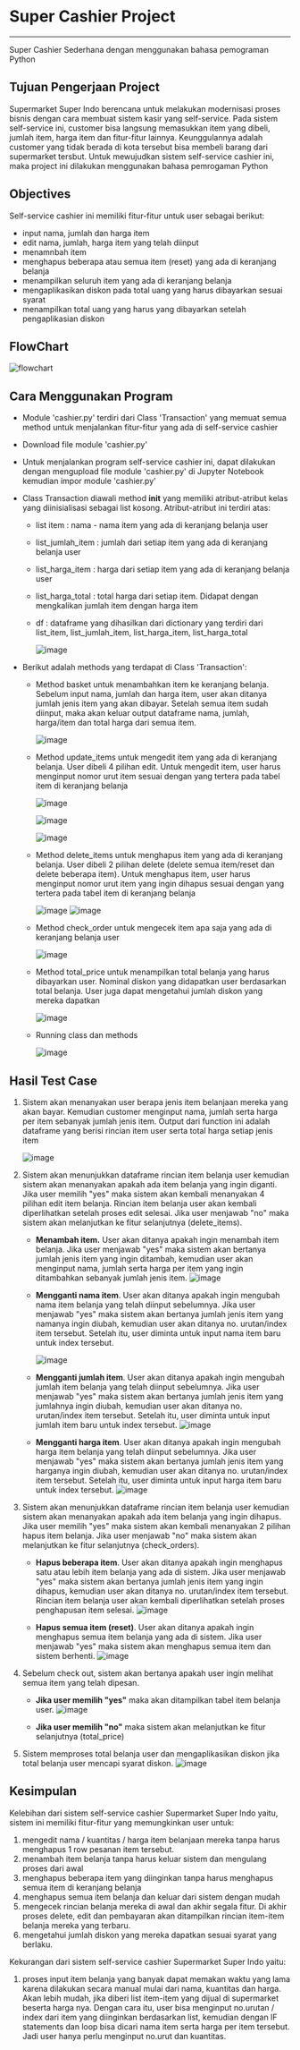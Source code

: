 # Super Cashier Project
------
Super Cashier Sederhana dengan menggunakan bahasa pemograman Python

## Tujuan Pengerjaan Project
Supermarket Super Indo berencana untuk melakukan modernisasi proses bisnis dengan cara membuat sistem kasir yang self-service. Pada sistem self-service ini, customer bisa langsung memasukkan item yang dibeli, jumlah item, harga item dan fitur-fitur lainnya. Keunggulannya adalah customer yang tidak berada di kota tersebut bisa membeli barang dari supermarket tersbut. Untuk mewujudkan sistem self-service cashier ini, maka project ini dilakukan menggunakan bahasa pemrogaman Python

## Objectives
Self-service cashier ini memiliki fitur-fitur untuk user sebagai berikut:
- input nama, jumlah dan harga item 
- edit nama, jumlah, harga item yang telah diinput
- menamnbah item 
- menghapus beberapa atau semua item (reset) yang ada di keranjang belanja
- menampilkan seluruh item yang ada di keranjang belanja
- mengaplikasikan diskon pada total uang yang harus dibayarkan sesuai syarat
- menampilkan total uang yang harus yang dibayarkan setelah pengaplikasian diskon

## FlowChart
![flowchart](https://user-images.githubusercontent.com/121001516/219148551-3fed2ab8-4d6e-4219-8a54-b4b184408441.png)

## Cara Menggunakan Program
- Module 'cashier.py' terdiri dari Class 'Transaction' yang memuat semua method untuk menjalankan fitur-fitur yang ada di self-service cashier
- Download file module 'cashier.py'
- Untuk menjalankan program self-service cashier ini, dapat dilakukan dengan mengupload file module 'cashier.py' di Jupyter Notebook kemudian impor module 'cashier.py'
- Class Transaction diawali method __init__ yang memiliki atribut-atribut kelas yang diinisialisasi sebagai list kosong. Atribut-atribut ini terdiri atas:
  - list item : nama - nama item yang ada di keranjang belanja user
  - list_jumlah_item : jumlah dari setiap item yang ada di keranjang belanja user
  - list_harga_item : harga dari setiap item yang ada di keranjang belanja user
  - list_harga_total : total harga dari setiap item. Didapat dengan mengkalikan jumlah item dengan harga item
  - df : dataframe yang dihasilkan dari dictionary yang terdiri dari list_item, list_jumlah_item, list_harga_item, list_harga_total 
 
    ![image](https://user-images.githubusercontent.com/121001516/218315193-4cb7a07c-1f80-480c-bd91-f21d4954395a.png)

- Berikut adalah methods yang terdapat di Class 'Transaction':
  - Method basket untuk menambahkan item ke keranjang belanja. Sebelum input nama, jumlah dan harga item, user akan ditanya jumlah jenis item yang akan dibayar. Setelah semua item sudah diinput, maka akan keluar output dataframe nama, jumlah, harga/item dan total harga dari semua item.
  
    ![image](https://user-images.githubusercontent.com/121001516/218343215-c992b456-65ac-42f6-9a92-7bdeac4149a6.png)
    
  - Method update_items untuk mengedit item yang ada di keranjang belanja. User dibeli 4 pilihan edit. Untuk mengedit item, user harus menginput nomor urut item sesuai dengan yang tertera pada tabel item di keranjang belanja

    ![image](https://user-images.githubusercontent.com/121001516/218343254-ef3dc291-5fcc-4d43-9a4f-e61a05846937.png)
    
    ![image](https://user-images.githubusercontent.com/121001516/218343338-a0d011d0-2e2d-49df-b263-9b19fa642bf0.png)
    
    ![image](https://user-images.githubusercontent.com/121001516/218343368-fd8a63ee-feb2-4005-b002-9ae34080b092.png)

  - Method delete_items untuk menghapus item yang ada di keranjang belanja. User dibeli 2 pilihan delete (delete semua item/reset dan delete beberapa item). Untuk menghapus item, user harus menginput nomor urut item yang ingin dihapus sesuai dengan yang tertera pada tabel item di keranjang belanja
    
    ![image](https://user-images.githubusercontent.com/121001516/218343407-5980a705-ec5a-48d2-8995-ba09495dae53.png)
    ![image](https://user-images.githubusercontent.com/121001516/218343441-53658485-1670-494c-9963-8284d2ab59d8.png)

  - Method check_order untuk mengecek item apa saja yang ada di keranjang belanja user
    
    ![image](https://user-images.githubusercontent.com/121001516/218343473-b4f7b087-6c12-4f66-be7b-ad852ccc2540.png)

  - Method total_price untuk menampilkan total belanja yang harus dibayarkan user. Nominal diskon yang didapatkan user berdasarkan total belanja. User juga dapat mengetahui jumlah diskon yang mereka dapatkan
    
    ![image](https://user-images.githubusercontent.com/121001516/218343486-6c628d92-9f57-443b-ab77-326236c8a34a.png)
    
   - Running class dan methods
   
     ![image](https://user-images.githubusercontent.com/121001516/218343505-b5cd7d7c-237a-4b53-825f-5c5d3be23fc2.png)

## Hasil Test Case
1. Sistem akan menanyakan user berapa jenis item belanjaan mereka yang akan bayar. Kemudian customer menginput nama, jumlah serta harga per item sebanyak jumlah jenis item. Output dari function ini adalah dataframe yang berisi rincian item user serta total harga setiap jenis item

   ![image](https://user-images.githubusercontent.com/121001516/218479671-c234dd0d-d16e-4432-9e2e-76b6794a4e2b.png)


2. Sistem akan menunjukkan dataframe rincian item belanja user kemudian sistem akan menanyakan apakah ada item belanja yang ingin diganti. Jika user memilih "yes" maka sistem akan kembali menanyakan 4 pilihan edit item belanja. Rincian item belanja user akan kembali diperlihatkan setelah proses edit selesai. Jika user menjawab "no" maka sistem akan melanjutkan ke fitur selanjutnya (delete_items). 
	 
	 - **Menambah item.** User akan ditanya apakah ingin menambah item belanja. Jika user menjawab "yes" maka sistem akan bertanya jumlah jenis item yang ingin ditambah, kemudian user akan menginput nama, jumlah serta harga per item yang ingin ditambahkan sebanyak jumlah jenis item.
	 ![image](https://user-images.githubusercontent.com/121001516/218480873-3eafabe9-02f2-4dd1-a56b-37e3a2a427db.png)
	 - **Mengganti nama item**. User akan ditanya apakah ingin mengubah nama item belanja yang telah diinput sebelumnya. Jika user menjawab "yes" maka sistem akan bertanya jumlah jenis item yang namanya ingin diubah, kemudian user akan ditanya no. urutan/index item tersebut. Setelah itu, user diminta untuk input nama item baru untuk index tersebut. 
	 
	   ![image](https://user-images.githubusercontent.com/121001516/218487350-9d122c5f-1697-49a0-8268-d647b92db793.png)
	 - **Mengganti jumlah item**. User akan ditanya apakah ingin mengubah jumlah item belanja yang telah diinput sebelumnya. Jika user menjawab "yes" maka sistem akan bertanya jumlah jenis item yang jumlahnya ingin diubah, kemudian user akan ditanya no. urutan/index item tersebut. Setelah itu, user diminta untuk input jumlah item baru untuk index tersebut.
	   ![image](https://user-images.githubusercontent.com/121001516/218568242-3db340c8-98f0-4f20-97be-20e67674289a.png)
 
	 - **Mengganti harga item**. User akan ditanya apakah ingin mengubah harga item belanja yang telah diinput sebelumnya. Jika user menjawab "yes" maka sistem akan bertanya jumlah jenis item yang harganya ingin diubah, kemudian user akan ditanya no. urutan/index item tersebut. Setelah itu, user diminta untuk input harga item baru untuk index tersebut.
	   ![image](https://user-images.githubusercontent.com/121001516/218569685-22b6905e-6326-4a3e-90f8-01d3afe14e65.png)

3. Sistem akan menunjukkan dataframe rincian item belanja user kemudian sistem akan menanyakan apakah ada item belanja yang ingin dihapus. Jika user memilih "yes" maka sistem akan kembali menanyakan 2 pilihan hapus item belanja. Jika user menjawab "no" maka sistem akan melanjutkan ke fitur selanjutnya (check_orders).

	- **Hapus beberapa item**. User akan ditanya apakah ingin menghapus satu atau lebih item belanja yang ada di sistem. Jika user menjawab "yes" maka sistem akan bertanya jumlah jenis item yang ingin dihapus, kemudian user akan ditanya no. urutan/index item tersebut. Rincian item belanja user akan kembali diperlihatkan setelah proses penghapusan item selesai.
	 ![image](https://user-images.githubusercontent.com/121001516/218579006-40cfecbd-1c83-4a0b-9612-91cdaebb09fd.png)

	- **Hapus semua item (reset)**. User akan ditanya apakah ingin menghapus semua item belanja yang ada di sistem. Jika user menjawab "yes" maka sistem akan menghapus semua item dan sistem berhenti.
	 ![image](https://user-images.githubusercontent.com/121001516/218579413-d540b088-16c0-4c41-a0f5-6e7b0e8788ba.png)

5. Sebelum check out, sistem akan bertanya apakah user ingin melihat semua item yang telah dipesan.  
	- **Jika user memilih "yes"** maka akan ditampilkan tabel item belanja user.
	 ![image](https://user-images.githubusercontent.com/121001516/218581114-5ed3c4ee-3e43-4370-918d-986c208459aa.png)

	- **Jika user memilih "no"** maka sistem akan melanjutkan ke fitur selanjutnya (total_price)
7. Sistem memproses total belanja user dan mengaplikasikan diskon jika total belanja user mencapi syarat diskon. 
   ![image](https://user-images.githubusercontent.com/121001516/218581763-6b523334-990e-435e-8f90-f6daa1c80ea8.png)

## Kesimpulan
Kelebihan dari sistem self-service cashier Supermarket Super Indo yaitu, sistem ini memiliki fitur-fitur yang memungkinkan user untuk:
1. mengedit nama / kuantitas / harga item belanjaan mereka tanpa harus menghapus 1 row pesanan item tersebut. 
2. menambah item belanja tanpa harus keluar sistem dan mengulang proses dari awal
3. menghapus beberapa item yang diinginkan tanpa harus menghapus semua item di keranjang belanja 
4. menghapus semua item belanja dan keluar dari sistem dengan mudah
5. mengecek rincian belanja mereka di awal dan akhir segala fitur. Di akhir proses delete, edit dan pembayaran akan ditampilkan rincian item-item belanja mereka yang terbaru. 
6. mengetahui jumlah diskon yang mereka dapatkan sesuai syarat yang berlaku. 

Kekurangan dari sistem self-service cashier Supermarket Super Indo yaitu:
1. proses input item belanja yang banyak dapat memakan waktu yang lama karena dilakukan secara manual mulai dari nama, kuantitas dan harga. Akan lebih mudah, jika diberi list item-item yang dijual di supermarket beserta harga nya. Dengan cara itu, user bisa menginput no.urutan / index dari item yang diinginkan berdasarkan list, kemudian dengan IF statements dan loop bisa dicari nama item serta harga per item tersebut. Jadi user hanya perlu menginput no.urut dan kuantitas.

